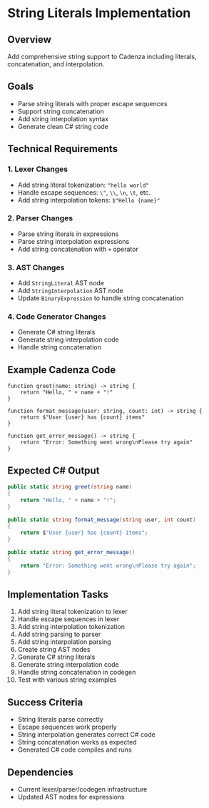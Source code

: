 # String Literals Implementation

## Overview
Add comprehensive string support to Cadenza including literals, concatenation, and interpolation.

## Goals
- Parse string literals with proper escape sequences
- Support string concatenation
- Add string interpolation syntax
- Generate clean C# string code

## Technical Requirements

### 1. Lexer Changes
- Add string literal tokenization: `"hello world"`
- Handle escape sequences: `\"`, `\\`, `\n`, `\t`, etc.
- Add string interpolation tokens: `$"Hello {name}"`

### 2. Parser Changes
- Parse string literals in expressions
- Parse string interpolation expressions
- Add string concatenation with `+` operator

### 3. AST Changes
- Add `StringLiteral` AST node
- Add `StringInterpolation` AST node
- Update `BinaryExpression` to handle string concatenation

### 4. Code Generator Changes
- Generate C# string literals
- Generate string interpolation code
- Handle string concatenation

## Example Cadenza Code
```cadenza
function greet(name: string) -> string {
    return "Hello, " + name + "!"
}

function format_message(user: string, count: int) -> string {
    return $"User {user} has {count} items"
}

function get_error_message() -> string {
    return "Error: Something went wrong\nPlease try again"
}
```

## Expected C# Output
```csharp
public static string greet(string name)
{
    return "Hello, " + name + "!";
}

public static string format_message(string user, int count)
{
    return $"User {user} has {count} items";
}

public static string get_error_message()
{
    return "Error: Something went wrong\nPlease try again";
}
```

## Implementation Tasks
1. Add string literal tokenization to lexer
2. Handle escape sequences in lexer
3. Add string interpolation tokenization
4. Add string parsing to parser
5. Add string interpolation parsing
6. Create string AST nodes
7. Generate C# string literals
8. Generate string interpolation code
9. Handle string concatenation in codegen
10. Test with various string examples

## Success Criteria
- String literals parse correctly
- Escape sequences work properly
- String interpolation generates correct C# code
- String concatenation works as expected
- Generated C# code compiles and runs

## Dependencies
- Current lexer/parser/codegen infrastructure
- Updated AST nodes for expressions